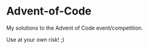 # Advent-of-Code
My solutions to the Advent of Code event/competition.

Use at your own risk!  ;)  

